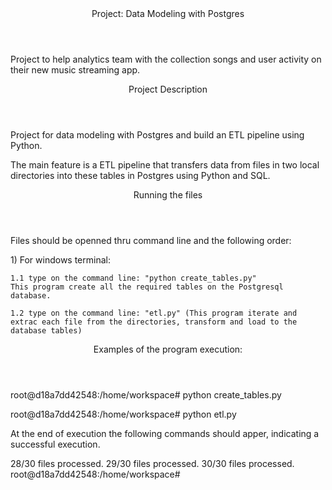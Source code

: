 <title>README</title>

<header h1> Project: Data Modeling with Postgres</header>
<p>Project to help analytics team with the collection songs and user activity on their new music streaming app.</p>

<header h1> Project Description </header>
<p>Project for data modeling with Postgres and build an ETL pipeline using Python.</p> 
<p>The main feature is a ETL pipeline that transfers data from files in two local directories into these tables in Postgres using Python and SQL.</p>

<header h1>Running the files</header>
<p>Files should be openned thru command line and the following order:</p>

<p>1) For windows terminal:
    
    1.1 type on the command line: "python create_tables.py" 
    This program create all the required tables on the Postgresql database.
    
    1.2 type on the command line: "etl.py" (This program iterate and extrac each file from the directories, transform and load to the     database tables)
</p>

<header h1>Examples of the program execution:</header>

<p>root@d18a7dd42548:/home/workspace# python create_tables.py</p>
<p>root@d18a7dd42548:/home/workspace# python etl.py</p>

<p>
At the end of execution the following commands should apper, indicating a successful execution.</p>
<p>
28/30 files processed.
29/30 files processed.
30/30 files processed.
root@d18a7dd42548:/home/workspace#
</p>
